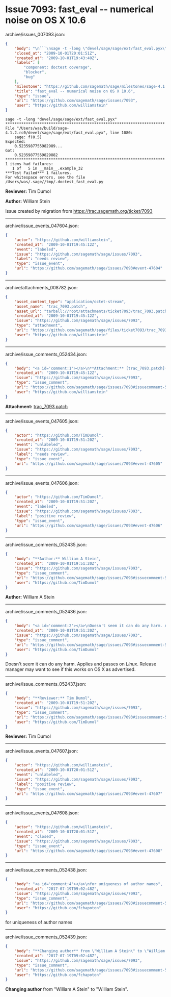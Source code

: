 # Issue 7093: fast_eval -- numerical noise on OS X 10.6

archive/issues_007093.json:
```json
{
    "body": "\n```\nsage -t -long \"devel/sage/sage/ext/fast_eval.pyx\"\n**********************************************************************\nFile \"/Users/was/build/sage-4.1.2.rc0/devel/sage/sage/ext/fast_eval.pyx\", line 1080:\n    sage: f(0.5)\nExpected:\n    0.5235987755982989...\nGot:\n    0.52359877559829882\n**********************************************************************\n1 items had failures:\n   1 of   5 in __main__.example_32\n***Test Failed*** 1 failures.\nFor whitespace errors, see the file /Users/was/.sage//tmp/.doctest_fast_eval.py\n```\n\n**Reviewer:** Tim Dumol\n\n**Author:** William Stein\n\nIssue created by migration from https://trac.sagemath.org/ticket/7093\n\n",
    "closed_at": "2009-10-01T20:01:51Z",
    "created_at": "2009-10-01T19:43:40Z",
    "labels": [
        "component: doctest coverage",
        "blocker",
        "bug"
    ],
    "milestone": "https://github.com/sagemath/sage/milestones/sage-4.1.2",
    "title": "fast_eval -- numerical noise on OS X 10.6",
    "type": "issue",
    "url": "https://github.com/sagemath/sage/issues/7093",
    "user": "https://github.com/williamstein"
}
```

```
sage -t -long "devel/sage/sage/ext/fast_eval.pyx"
**********************************************************************
File "/Users/was/build/sage-4.1.2.rc0/devel/sage/sage/ext/fast_eval.pyx", line 1080:
    sage: f(0.5)
Expected:
    0.5235987755982989...
Got:
    0.52359877559829882
**********************************************************************
1 items had failures:
   1 of   5 in __main__.example_32
***Test Failed*** 1 failures.
For whitespace errors, see the file /Users/was/.sage//tmp/.doctest_fast_eval.py
```

**Reviewer:** Tim Dumol

**Author:** William Stein

Issue created by migration from https://trac.sagemath.org/ticket/7093





---

archive/issue_events_047604.json:
```json
{
    "actor": "https://github.com/williamstein",
    "created_at": "2009-10-01T19:45:12Z",
    "event": "labeled",
    "issue": "https://github.com/sagemath/sage/issues/7093",
    "label": "needs review",
    "type": "issue_event",
    "url": "https://github.com/sagemath/sage/issues/7093#event-47604"
}
```



---

archive/attachments_008782.json:
```json
{
    "asset_content_type": "application/octet-stream",
    "asset_name": "trac_7093.patch",
    "asset_url": "tarball://root/attachments/ticket7093/trac_7093.patch",
    "created_at": "2009-10-01T19:45:12Z",
    "issue": "https://github.com/sagemath/sage/issues/7093",
    "type": "attachment",
    "url": "https://github.com/sagemath/sage/files/ticket7093/trac_7093.patch",
    "user": "https://github.com/williamstein"
}
```



---

archive/issue_comments_052434.json:
```json
{
    "body": "<a id='comment:1'></a>\n**Attachment:** [trac_7093.patch](https://github.com/sagemath/sage/files/ticket7093/trac_7093.patch)",
    "created_at": "2009-10-01T19:45:12Z",
    "issue": "https://github.com/sagemath/sage/issues/7093",
    "type": "issue_comment",
    "url": "https://github.com/sagemath/sage/issues/7093#issuecomment-52434",
    "user": "https://github.com/williamstein"
}
```

<a id='comment:1'></a>
**Attachment:** [trac_7093.patch](https://github.com/sagemath/sage/files/ticket7093/trac_7093.patch)



---

archive/issue_events_047605.json:
```json
{
    "actor": "https://github.com/TimDumol",
    "created_at": "2009-10-01T19:51:20Z",
    "event": "unlabeled",
    "issue": "https://github.com/sagemath/sage/issues/7093",
    "label": "needs review",
    "type": "issue_event",
    "url": "https://github.com/sagemath/sage/issues/7093#event-47605"
}
```



---

archive/issue_events_047606.json:
```json
{
    "actor": "https://github.com/TimDumol",
    "created_at": "2009-10-01T19:51:20Z",
    "event": "labeled",
    "issue": "https://github.com/sagemath/sage/issues/7093",
    "label": "positive review",
    "type": "issue_event",
    "url": "https://github.com/sagemath/sage/issues/7093#event-47606"
}
```



---

archive/issue_comments_052435.json:
```json
{
    "body": "**Author:** William A Stein",
    "created_at": "2009-10-01T19:51:20Z",
    "issue": "https://github.com/sagemath/sage/issues/7093",
    "type": "issue_comment",
    "url": "https://github.com/sagemath/sage/issues/7093#issuecomment-52435",
    "user": "https://github.com/TimDumol"
}
```

**Author:** William A Stein



---

archive/issue_comments_052436.json:
```json
{
    "body": "<a id='comment:2'></a>\nDoesn't seem it can do any harm. Applies and passes on *Linux*. Release manager may want to see if this works on OS X as advertised.",
    "created_at": "2009-10-01T19:51:20Z",
    "issue": "https://github.com/sagemath/sage/issues/7093",
    "type": "issue_comment",
    "url": "https://github.com/sagemath/sage/issues/7093#issuecomment-52436",
    "user": "https://github.com/TimDumol"
}
```

<a id='comment:2'></a>
Doesn't seem it can do any harm. Applies and passes on *Linux*. Release manager may want to see if this works on OS X as advertised.



---

archive/issue_comments_052437.json:
```json
{
    "body": "**Reviewer:** Tim Dumol",
    "created_at": "2009-10-01T19:51:20Z",
    "issue": "https://github.com/sagemath/sage/issues/7093",
    "type": "issue_comment",
    "url": "https://github.com/sagemath/sage/issues/7093#issuecomment-52437",
    "user": "https://github.com/TimDumol"
}
```

**Reviewer:** Tim Dumol



---

archive/issue_events_047607.json:
```json
{
    "actor": "https://github.com/williamstein",
    "created_at": "2009-10-01T20:01:51Z",
    "event": "unlabeled",
    "issue": "https://github.com/sagemath/sage/issues/7093",
    "label": "positive review",
    "type": "issue_event",
    "url": "https://github.com/sagemath/sage/issues/7093#event-47607"
}
```



---

archive/issue_events_047608.json:
```json
{
    "actor": "https://github.com/williamstein",
    "created_at": "2009-10-01T20:01:51Z",
    "event": "closed",
    "issue": "https://github.com/sagemath/sage/issues/7093",
    "type": "issue_event",
    "url": "https://github.com/sagemath/sage/issues/7093#event-47608"
}
```



---

archive/issue_comments_052438.json:
```json
{
    "body": "<a id='comment:4'></a>\nfor uniqueness of author names",
    "created_at": "2017-07-19T09:02:48Z",
    "issue": "https://github.com/sagemath/sage/issues/7093",
    "type": "issue_comment",
    "url": "https://github.com/sagemath/sage/issues/7093#issuecomment-52438",
    "user": "https://github.com/fchapoton"
}
```

<a id='comment:4'></a>
for uniqueness of author names



---

archive/issue_comments_052439.json:
```json
{
    "body": "**Changing author** from \"William A Stein\" to \"William Stein\".",
    "created_at": "2017-07-19T09:02:48Z",
    "issue": "https://github.com/sagemath/sage/issues/7093",
    "type": "issue_comment",
    "url": "https://github.com/sagemath/sage/issues/7093#issuecomment-52439",
    "user": "https://github.com/fchapoton"
}
```

**Changing author** from "William A Stein" to "William Stein".
